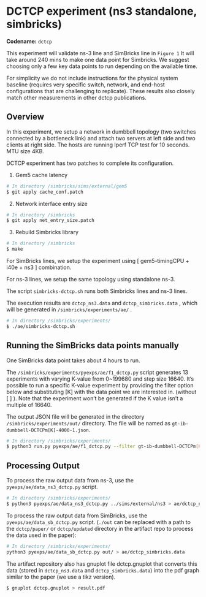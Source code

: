 # DCTCP experiment (ns3 standalone, simbricks)

**Codename:** `dctcp`

This experiment will validate ns-3 line and SimBricks line in `Figure 1`
It will take around 240 mins to make one data point for Simbricks. We suggest choosing only a few key data points to run depending on the available time.

For simplicity we do not include instructions for the physical system baseline (requires very specific switch, network, and end-host configurations that are challenging to replicate). These results also closely match other measurements in other dctcp publications.

## Overview

In this experiment, we setup a network in dumbbell topology (two switches connected by a bottleneck link) and attach two servers at left side and two clients at right side. The hosts are running Iperf TCP test for 10 seconds. MTU size 4KB.

DCTCP experiment has two patches to complete its configuration.
1. Gem5 cache latency 
```bash
# In directory /simbricks/sims/external/gem5
$ git apply cache_conf.patch
```

2. Network interface entry size
```bash
# In directory /simbricks
$ git apply net_entry_size.patch
```

3. Rebuild Simbricks library
```bash
# In directory /simbricks
$ make 
```

For SimBricks lines, we setup the experiment using [ gem5-timingCPU + i40e + ns3 ] combination.

For ns-3 lines, we setup the same topology using standalone ns-3.

The script `simbricks-dctcp.sh`  runs both Simbricks lines and ns-3 lines.

The execution results are `dctcp_ns3.data` and `dctcp_simbricks.data` , which will be generated in  `/simbricks/experiments/ae/` .

```bash
# In directory /simbricks/experiments/
$ ./ae/simbricks-dctcp.sh

```

## Running the SimBricks data points manually

One SimBricks data point takes about 4 hours to run.

The `/simbricks/experiments/pyexps/ae/f1_dctcp.py` script generates 13 experiments with varying K-value from 0~199680 and step size 16640. It’s possible to run a specific K-value experiment by providing the filter option below and substituting [K] with the data point we are interested in. (without [ ] ). Note that the experiment won’t be generated if the K value isn’t a multiple of 16640.

The output JSON file will be generated in the directory `/simbricks/experiments/out/` directory. The file will be named as `gt-ib-dumbbell-DCTCPm[K]-4000-1.json`. 

```bash
# In directory /simbricks/experiments/
$ python3 run.py pyexps/ae/f1_dctcp.py --filter gt-ib-dumbbell-DCTCPm[K]-4000 --force --verbose
```

## Processing Output
To process the raw output data from ns-3, use the `pyexps/ae/data_ns3_dctcp.py` script. 
```bash
# In directory /simbricks/experiments/
$ python3 pyexps/ae/data_ns3_dctcp.py ../sims/external/ns3 > ae/dctcp_ns3.data
```
To process the raw output data from SimBricks, use the `pyexps/ae/data_sb_dctcp.py` script. 
(`./out` can be replaced with a path to the `dctcp/paper/` or `dctcp/updated` directory in the artifact repo to process the data used in the paper):
```bash
# In directory /simbricks/experiments/
python3 pyexps/ae/data_sb_dctcp.py out/ > ae/dctcp_simbricks.data
```

The artifact repository also has gnuplot file dctcp.gnuplot that converts this data (stored in `dctcp_ns3.data` and `dctcp_simbricks.data`) into the pdf graph similar to the paper (we use a tikz version).
```bash
$ gnuplot dctcp.gnuplot > result.pdf 
```

